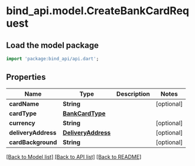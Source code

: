 # bind_api.model.CreateBankCardRequest

## Load the model package
```dart
import 'package:bind_api/api.dart';
```

## Properties
Name | Type | Description | Notes
------------ | ------------- | ------------- | -------------
**cardName** | **String** |  | [optional] 
**cardType** | [**BankCardType**](BankCardType.md) |  | 
**currency** | **String** |  | [optional] 
**deliveryAddress** | [**DeliveryAddress**](DeliveryAddress.md) |  | [optional] 
**cardBackground** | **String** |  | [optional] 

[[Back to Model list]](../README.md#documentation-for-models) [[Back to API list]](../README.md#documentation-for-api-endpoints) [[Back to README]](../README.md)


